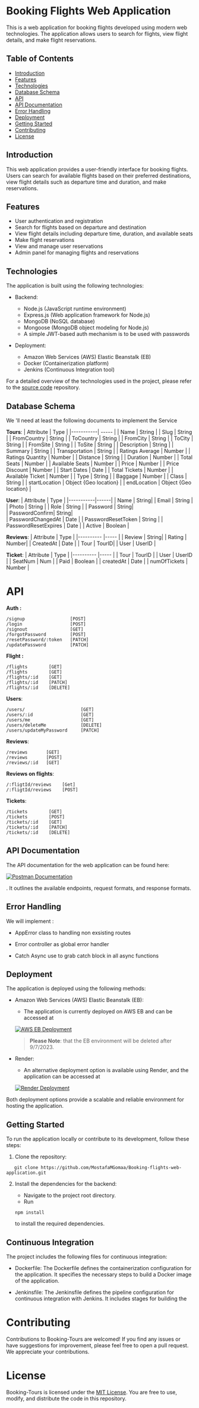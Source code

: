# Booking Flights Web Application

This is a web application for booking flights developed using modern web technologies. The application allows users to search for flights, view flight details, and make flight reservations.

## Table of Contents

- [Introduction](#introduction)
- [Features](#features)
- [Technologies](#technologies)
- [Database Schema](#database-schema)
- [API](#api)
- [API Documentation](#api-documentation)
- [Error Handling](#error-handling)
- [Deployment](#deployment)
- [Getting Started](#getting-started)
- [Contributing](#contributing)
- [License](#license)

## Introduction

This web application provides a user-friendly interface for booking flights. Users can search for available flights based on their preferred destinations, view flight details such as departure time and duration, and make reservations.

## Features

- User authentication and registration
- Search for flights based on departure and destination
- View flight details including departure time, duration, and available seats
- Make flight reservations
- View and manage user reservations
- Admin panel for managing flights and reservations

## Technologies

The application is built using the following technologies:

- Backend:

  - Node.js (JavaScript runtime environment)
  - Express.js (Web application framework for Node.js)
  - MongoDB (NoSQL database)
  - Mongoose (MongoDB object modeling for Node.js)
  - A simple JWT-based auth mechanism is to be used with passwords

- Deployment:
  - Amazon Web Services (AWS) Elastic Beanstalk (EB)
  - Docker (Containerization platform)
  - Jenkins (Continuous Integration tool)

For a detailed overview of the technologies used in the project, please refer to the [source code](https://github.com/MostafaMGomaa/Booking-flights-web-application/tree/master/src) repository.

## Database Schema

We 'll need at least the following documents to implement
the Service

**Tours**:
| Attribute | Type |
|-----------| ----- |
| Name | String |
| Slug | String |
| FromCountry | String |
| ToCountry | String |
| FromCity | String |
| ToCity | String |
| FromSite | String |
| ToSite | String |
| Description | String |
| Summary | String |
| Transportation | String |
| Ratings Average | Number |
| Ratings Quantity | Number |
| Distance | String |
| Duration | Number |
| Total Seats | Number |
| Available Seats | Number |
| Price | Number |
| Price Discount | Number |
| Start Dates | Date |
| Total Tickets | Number |
| Available Ticket | Number |
| Type | String |
| Baggage | Number |
| Class | String |
| startLocation | Object {Geo location} |
| endLocation | Object {Geo location} |

**User**:
| Attribute | Type |
|-----------|------|
| Name | String|
| Email | String |
| Photo | String |
| Role | String |
| Password | String|  
| PasswordConfirm| String|  
| PasswordChangedAt | Date |
| PasswordResetToken | String |
| PasswordResetExpires | Date |
| Active | Boolean |

**Reviews**:
| Attribute | Type |
|---------- |----- |
| Review | String|
| Rating | Number|
| CreatedAt | Date |
| Tour | TourID|
| User | UserID |

**Ticket**:
| Attribute | Type |
|---------- |----- |
| Tour | TourID |
| User | UserID |
| SeatNum | Num |
| Paid | Boolean |
| createdAt | Date |
| numOfTickets | Number |

# API

**Auth :**

```
/signup                 [POST]
/login                  [POST]
/signout                [GET]
/forgotPassword         [POST]
/resetPassword/:token   [PATCH]
/updatePassword         [PATCH]

```

**Flight :**

```
/flights        [GET]
/flights        [GET]
/flights/:id    [GET]
/flights/:id    [PATCH]
/flights/:id    [DELETE]

```

**Users**:

```
/users/                     [GET]
/users/:id                  [GET]
/users/me                   [GET]
/users/deleteMe             [DELETE]
/users/updateMyPassword     [PATCH]
```

**Reviews**:

```
/reviews       [GET]
/reviews       [POST]
/reviews/:id   [GET]

```

**Reviews on flights**:

```
/:fligtId/reviews    [Get]
/:fligtId/reviews    [POST]
```

**Tickets**:

```
/tickets        [GET]
/tickets        [POST]
/tickets/:id    [GET]
/tickets/:id    [PATCH]
/tickets/:id    [DELETE]
```

## API Documentation

The API documentation for the web application can be found here:

[![Postman Documentation](https://img.shields.io/badge/Postman-Documentation-orange?style=for-the-badge&logo=postman)](https://documenter.getpostman.com/view/19817635/2s8Z6sccEV)

. It outlines the available endpoints, request formats, and response formats.

## Error Handling

We will implement :

- AppError class to handling non exsisting routes

* Error controller as global error handler

- Catch Async use to grab catch block in all async functions

## Deployment

The application is deployed using the following methods:

- Amazon Web Services (AWS) Elastic Beanstalk (EB):

  - The application is currently deployed on AWS EB and can be accessed at

  [![AWS EB Deployment](https://img.shields.io/badge/AWS%20EB-Deployment-blue?style=for-the-badge&logo=amazon-aws)](http://booking-tours-dev22.us-east-1.elasticbeanstalk.com/)

  > **Please Note**: that the EB environment will be deleted after 9/7/2023.

- Render:

  - An alternative deployment option is available using Render, and the application can be accessed at

  [![Render Deployment](https://img.shields.io/badge/Render-Deployment-blue?style=for-the-badge&logo=render)](https://booking-flights-web-application.onrender.com/)

Both deployment options provide a scalable and reliable environment for hosting the application.

## Getting Started

To run the application locally or contribute to its development, follow these steps:

1. Clone the repository:

```git
   git clone https://github.com/MostafaMGomaa/Booking-flights-web-application.git
```

2. Install the dependencies for the backend:

   - Navigate to the project root directory.
   - Run

   ```shell
   npm install
   ```

   to install the required dependencies.

## Continuous Integration

The project includes the following files for continuous integration:

- Dockerfile: The Dockerfile defines the containerization configuration for the application. It specifies the necessary steps to build a Docker image of the application.

- Jenkinsfile: The Jenkinsfile defines the pipeline configuration for continuous integration with Jenkins. It includes stages for building the

# Contributing

Contributions to Booking-Tours are welcomed! If you find any issues or have suggestions for improvement, please feel free to open a pull request. We appreciate your contributions.

# License

Booking-Tours is licensed under the [MIT License](LICENSE). You are free to use, modify, and distribute the code in this repository.
